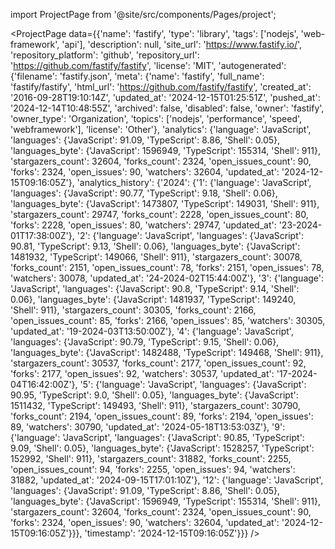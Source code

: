
import ProjectPage from '@site/src/components/Pages/project';

<ProjectPage
    data={{'name': 'fastify', 'type': 'library', 'tags': ['nodejs', 'web-framework', 'api'], 'description': null, 'site_url': 'https://www.fastify.io/', 'repository_platform': 'github', 'repository_url': 'https://github.com/fastify/fastify', 'license': 'MIT', 'autogenerated': {'filename': 'fastify.json', 'meta': {'name': 'fastify', 'full_name': 'fastify/fastify', 'html_url': 'https://github.com/fastify/fastify', 'created_at': '2016-09-28T19:10:14Z', 'updated_at': '2024-12-15T01:25:51Z', 'pushed_at': '2024-12-14T10:48:55Z', 'archived': false, 'disabled': false, 'owner': 'fastify', 'owner_type': 'Organization', 'topics': ['nodejs', 'performance', 'speed', 'webframework'], 'license': 'Other'}, 'analytics': {'language': 'JavaScript', 'languages': {'JavaScript': 91.09, 'TypeScript': 8.86, 'Shell': 0.05}, 'languages_byte': {'JavaScript': 1596949, 'TypeScript': 155314, 'Shell': 911}, 'stargazers_count': 32604, 'forks_count': 2324, 'open_issues_count': 90, 'forks': 2324, 'open_issues': 90, 'watchers': 32604, 'updated_at': '2024-12-15T09:16:05Z'}, 'analytics_history': {'2024': {'1': {'language': 'JavaScript', 'languages': {'JavaScript': 90.77, 'TypeScript': 9.18, 'Shell': 0.06}, 'languages_byte': {'JavaScript': 1473807, 'TypeScript': 149031, 'Shell': 911}, 'stargazers_count': 29747, 'forks_count': 2228, 'open_issues_count': 80, 'forks': 2228, 'open_issues': 80, 'watchers': 29747, 'updated_at': '23-2024-01T17:38:00Z'}, '2': {'language': 'JavaScript', 'languages': {'JavaScript': 90.81, 'TypeScript': 9.13, 'Shell': 0.06}, 'languages_byte': {'JavaScript': 1481932, 'TypeScript': 149066, 'Shell': 911}, 'stargazers_count': 30078, 'forks_count': 2151, 'open_issues_count': 78, 'forks': 2151, 'open_issues': 78, 'watchers': 30078, 'updated_at': '24-2024-02T15:44:00Z'}, '3': {'language': 'JavaScript', 'languages': {'JavaScript': 90.8, 'TypeScript': 9.14, 'Shell': 0.06}, 'languages_byte': {'JavaScript': 1481937, 'TypeScript': 149240, 'Shell': 911}, 'stargazers_count': 30305, 'forks_count': 2166, 'open_issues_count': 85, 'forks': 2166, 'open_issues': 85, 'watchers': 30305, 'updated_at': '19-2024-03T13:50:00Z'}, '4': {'language': 'JavaScript', 'languages': {'JavaScript': 90.79, 'TypeScript': 9.15, 'Shell': 0.06}, 'languages_byte': {'JavaScript': 1482488, 'TypeScript': 149468, 'Shell': 911}, 'stargazers_count': 30537, 'forks_count': 2177, 'open_issues_count': 92, 'forks': 2177, 'open_issues': 92, 'watchers': 30537, 'updated_at': '17-2024-04T16:42:00Z'}, '5': {'language': 'JavaScript', 'languages': {'JavaScript': 90.95, 'TypeScript': 9.0, 'Shell': 0.05}, 'languages_byte': {'JavaScript': 1511432, 'TypeScript': 149493, 'Shell': 911}, 'stargazers_count': 30790, 'forks_count': 2194, 'open_issues_count': 89, 'forks': 2194, 'open_issues': 89, 'watchers': 30790, 'updated_at': '2024-05-18T13:53:03Z'}, '9': {'language': 'JavaScript', 'languages': {'JavaScript': 90.85, 'TypeScript': 9.09, 'Shell': 0.05}, 'languages_byte': {'JavaScript': 1528257, 'TypeScript': 152992, 'Shell': 911}, 'stargazers_count': 31882, 'forks_count': 2255, 'open_issues_count': 94, 'forks': 2255, 'open_issues': 94, 'watchers': 31882, 'updated_at': '2024-09-15T17:01:10Z'}, '12': {'language': 'JavaScript', 'languages': {'JavaScript': 91.09, 'TypeScript': 8.86, 'Shell': 0.05}, 'languages_byte': {'JavaScript': 1596949, 'TypeScript': 155314, 'Shell': 911}, 'stargazers_count': 32604, 'forks_count': 2324, 'open_issues_count': 90, 'forks': 2324, 'open_issues': 90, 'watchers': 32604, 'updated_at': '2024-12-15T09:16:05Z'}}}, 'timestamp': '2024-12-15T09:16:05Z'}}}
/>
